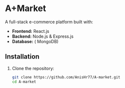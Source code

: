 # A+Market

A full-stack e-commerce platform built with:
- **Frontend:** React.js
- **Backend:** Node.js & Express.js
- **Database:** ( MongoDB)

## Installation

1. Clone the repository:
   ```bash
   git clone https://github.com/AnisHr77/A-market.git
   cd A-market
